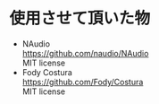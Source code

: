 ﻿# 使用させて頂いた物 
- NAudio  
	https://github.com/naudio/NAudio  
	MIT license  
- Fody Costura  
	https://github.com/Fody/Costura  
	MIT license  